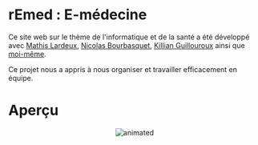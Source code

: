 # rEmed : E-médecine

Ce site web sur le thème de l'informatique et de la santé a été développé avec [Mathis Lardeux](https://github.com/mathislardeux), [Nicolas Bourbasquet](https://www.linkedin.com/in/nicolas-bourbasquet-906b541a7), [Killian Guillouroux](https://www.instagram.com/kiki_la_couille) ainsi que [moi-même](https://github.com/mauxnier).

Ce projet nous a appris à nous organiser et travailler efficacement en équipe.

# Aperçu

<p align="center">
    <img src="img/preview.gif" alt="animated" />
</p>
